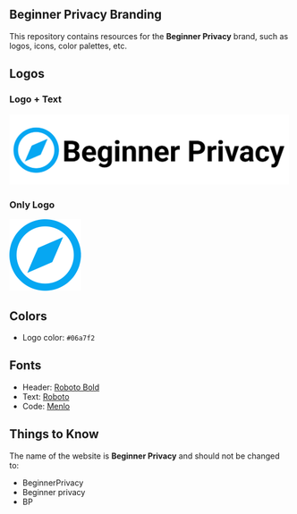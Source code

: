 ## Beginner Privacy Branding
This repository contains resources for the **Beginner Privacy** brand, such as logos, icons, color palettes, etc.

## Logos
### Logo + Text
<picture>
    <source media="(prefers-color-scheme: dark)" srcset="https://raw.githubusercontent.com/beginnerprivacy/brand/main/logos/png/logo/beginner-privacy-logo-text-dark.png">
    <img alt="Beginner Privacy" width="500px" src="https://raw.githubusercontent.com/beginnerprivacy/brand/main/logos/png/logo/beginner-privacy-logo-text.png">
</picture>

### Only Logo
<picture>
    <img alt="Beginner Privacy" width="128px" src="https://raw.githubusercontent.com/beginnerprivacy/brand/main/logos/svg/beginner-privacy-logo.svg">
</picture>

## Colors
- Logo color: `#06a7f2`

## Fonts
- Header: [Roboto Bold](/fonts/Roboto/Roboto-Bold.ttf)
- Text: [Roboto](/fonts/Roboto/)
- Code: [Menlo](/fonts/Menlo/)

## Things to Know
The name of the website is **Beginner Privacy** and should not be changed to:
- BeginnerPrivacy
- Beginner privacy
- BP
